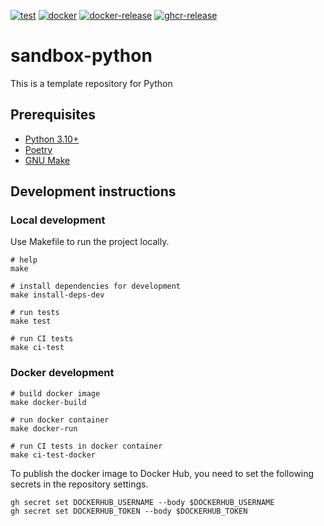 [![test](https://github.com/ks6088ts-labs/sandbox-python/actions/workflows/test.yaml/badge.svg?branch=main)](https://github.com/ks6088ts-labs/sandbox-python/actions/workflows/test.yaml?query=branch%3Amain)
[![docker](https://github.com/ks6088ts-labs/sandbox-python/actions/workflows/docker.yaml/badge.svg?branch=main)](https://github.com/ks6088ts-labs/sandbox-python/actions/workflows/docker.yaml?query=branch%3Amain)
[![docker-release](https://github.com/ks6088ts-labs/sandbox-python/actions/workflows/docker-release.yaml/badge.svg)](https://github.com/ks6088ts-labs/sandbox-python/actions/workflows/docker-release.yaml)
[![ghcr-release](https://github.com/ks6088ts-labs/sandbox-python/actions/workflows/ghcr-release.yaml/badge.svg)](https://github.com/ks6088ts-labs/sandbox-python/actions/workflows/ghcr-release.yaml)

# sandbox-python

This is a template repository for Python

## Prerequisites

- [Python 3.10+](https://www.python.org/downloads/)
- [Poetry](https://python-poetry.org/docs/#installation)
- [GNU Make](https://www.gnu.org/software/make/)

## Development instructions

### Local development

Use Makefile to run the project locally.

```shell
# help
make

# install dependencies for development
make install-deps-dev

# run tests
make test

# run CI tests
make ci-test
```

### Docker development

```shell
# build docker image
make docker-build

# run docker container
make docker-run

# run CI tests in docker container
make ci-test-docker
```

To publish the docker image to Docker Hub, you need to set the following secrets in the repository settings.

```shell
gh secret set DOCKERHUB_USERNAME --body $DOCKERHUB_USERNAME
gh secret set DOCKERHUB_TOKEN --body $DOCKERHUB_TOKEN
```
